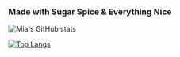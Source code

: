 
### Made with Sugar Spice & Everything Nice


![Mia's GitHub stats](https://github-readme-stats.vercel.app/api?username=miacarmen&show_icons=true&theme=shades-of-purple)


[![Top Langs](https://github-readme-stats.vercel.app/api/top-langs/?username=anuraghazra&layout=compact&theme=shades-of-purple)](https://github.com/anuraghazra/github-readme-stats)
